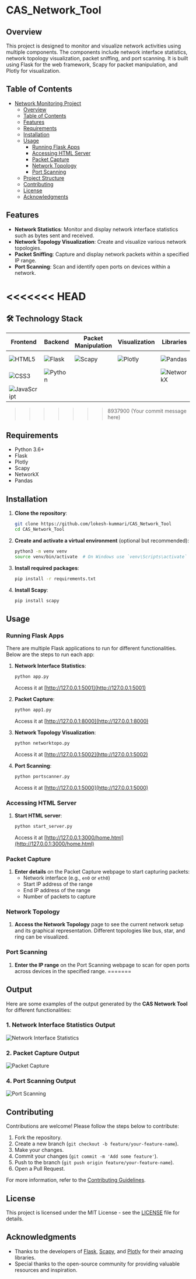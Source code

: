 # CAS_Network_Tool

## Overview

This project is designed to monitor and visualize network activities using multiple components. The components include network interface statistics, network topology visualization, packet sniffing, and port scanning. It is built using Flask for the web framework, Scapy for packet manipulation, and Plotly for visualization.

## Table of Contents

- [Network Monitoring Project](#network-monitoring-project)
  - [Overview](#overview)
  - [Table of Contents](#table-of-contents)
  - [Features](#features)
  - [Requirements](#requirements)
  - [Installation](#installation)
  - [Usage](#usage)
    - [Running Flask Apps](#running-flask-apps)
    - [Accessing HTML Server](#accessing-html-server)
    - [Packet Capture](#packet-capture)
    - [Network Topology](#network-topology)
    - [Port Scanning](#port-scanning)
  - [Project Structure](#project-structure)
  - [Contributing](#contributing)
  - [License](#license)
  - [Acknowledgments](#acknowledgments)

## Features

- **Network Statistics**: Monitor and display network interface statistics such as bytes sent and received.
- **Network Topology Visualization**: Create and visualize various network topologies.
- **Packet Sniffing**: Capture and display network packets within a specified IP range.
- **Port Scanning**: Scan and identify open ports on devices within a network.

<<<<<<< HEAD
=======
## 🛠️ Technology Stack

| **Frontend**     | **Backend**   | **Packet Manipulation**  | **Visualization**  | **Libraries**  | **Version Control** |
|------------------|---------------|--------------------------|--------------------|----------------|---------------------|
| ![HTML5](https://img.shields.io/badge/HTML5-E34F26?style=for-the-badge&logo=html5&logoColor=white) | ![Flask](https://img.shields.io/badge/Flask-000000?style=for-the-badge&logo=flask&logoColor=white) | ![Scapy](https://img.shields.io/badge/Scapy-3776AB?style=for-the-badge&logo=python&logoColor=white) | ![Plotly](https://img.shields.io/badge/Plotly-3F4F75?style=for-the-badge&logo=plotly&logoColor=white) | ![Pandas](https://img.shields.io/badge/Pandas-150458?style=for-the-badge&logo=pandas&logoColor=white) | ![GitHub](https://img.shields.io/badge/GitHub-181717?style=for-the-badge&logo=github&logoColor=white) |
| ![CSS3](https://img.shields.io/badge/CSS3-1572B6?style=for-the-badge&logo=css3&logoColor=white) | ![Python](https://img.shields.io/badge/Python-3776AB?style=for-the-badge&logo=python&logoColor=white) |                          |                    | ![NetworkX](https://img.shields.io/badge/NetworkX-FF5733?style=for-the-badge) |                     |
| ![JavaScript](https://img.shields.io/badge/JavaScript-F7DF1E?style=for-the-badge&logo=javascript&logoColor=black) |               |                          |                    |                |                     |


>>>>>>> 8937900 (Your commit message here)
## Requirements

- Python 3.6+
- Flask
- Plotly
- Scapy
- NetworkX
- Pandas

## Installation

1. **Clone the repository**:
    ```bash
    git clone https://github.com/lokesh-kummari/CAS_Network_Tool
    cd CAS_Network_Tool
    ```

2. **Create and activate a virtual environment** (optional but recommended):
    ```bash
    python3 -m venv venv
    source venv/bin/activate  # On Windows use `venv\Scripts\activate`
    ```

3. **Install required packages**:
    ```bash
    pip install -r requirements.txt
    ```

4. **Install Scapy**:
    ```bash
    pip install scapy
    ```

## Usage

### Running Flask Apps

There are multiple Flask applications to run for different functionalities. Below are the steps to run each app:

1. **Network Interface Statistics**:
    ```bash
    python app.py
    ```
    Access it at [http://127.0.0.1:5001](http://127.0.0.1:5001)

2. **Packet Capture**:
    ```bash
    python app1.py
    ```
    Access it at [http://127.0.0.1:8000](http://127.0.0.1:8000)

3. **Network Topology Visualization**:
    ```bash
    python networktopo.py
    ```
    Access it at [http://127.0.0.1:5002](http://127.0.0.1:5002)

4. **Port Scanning**:
    ```bash
    python portscanner.py
    ```
    Access it at [http://127.0.0.1:5000](http://127.0.0.1:5000)

### Accessing HTML Server

1. **Start HTML server**:
    ```bash
    python start_server.py
    ```
    Access it at [http://127.0.0.1:3000/home.html](http://127.0.0.1:3000/home.html)

### Packet Capture

1. **Enter details** on the Packet Capture webpage to start capturing packets:
    - Network interface (e.g., `en0` or `eth0`)
    - Start IP address of the range
    - End IP address of the range
    - Number of packets to capture

### Network Topology

1. **Access the Network Topology** page to see the current network setup and its graphical representation. Different topologies like bus, star, and ring can be visualized.

### Port Scanning

1. **Enter the IP range** on the Port Scanning webpage to scan for open ports across devices in the specified range.
=======
## Output

Here are some examples of the output generated by the **CAS Network Tool** for different functionalities:

### 1. Network Interface Statistics Output
![Network Interface Statistics](static/output3.png)


### 2. Packet Capture Output
![Packet Capture](static/output2.png)


### 4. Port Scanning Output
![Port Scanning](static/output1.png)
## Contributing

Contributions are welcome! Please follow the steps below to contribute:

1. Fork the repository.
2. Create a new branch (`git checkout -b feature/your-feature-name`).
3. Make your changes.
4. Commit your changes (`git commit -m 'Add some feature'`).
5. Push to the branch (`git push origin feature/your-feature-name`).
6. Open a Pull Request.

For more information, refer to the [Contributing Guidelines](CONTRIBUTING.md).

## License

This project is licensed under the MIT License - see the [LICENSE](LICENSE) file for details.

## Acknowledgments

- Thanks to the developers of [Flask](https://flask.palletsprojects.com/), [Scapy](https://scapy.net/), and [Plotly](https://plotly.com/) for their amazing libraries.
- Special thanks to the open-source community for providing valuable resources and inspiration.

